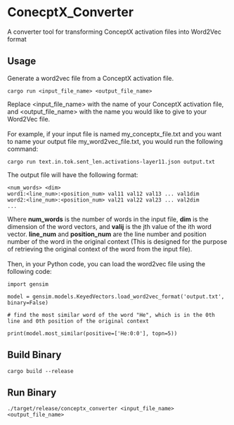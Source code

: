 # ConecptX_Converter
A converter tool for transforming ConceptX activation files into Word2Vec format 

## Usage
Generate a word2vec file from a ConceptX activation file. 
```
cargo run <input_file_name> <output_file_name>
```
Replace <input_file_name> with the name of your ConceptX activation file, and <output_file_name> with the name you would like to give to your Word2Vec file.
<br><br>
For example, if your input file is named my_conceptx_file.txt and you want to name your output file my_word2vec_file.txt, you would run the following command:

```
cargo run text.in.tok.sent_len.activations-layer11.json output.txt
```

The output file will have the following format:

```
<num_words> <dim>
word1:<line_num>:<position_num> val11 val12 val13 ... val1dim
word2:<line_num>:<position_num> val21 val22 val23 ... val2dim
...
```

Where **num_words** is the number of words in the input file, **dim** is the dimension of the word vectors, and **valij** is the jth value of the ith word vector. **line_num** and **position_num** are the line number and position number of the word in the original context (This is designed for the purpose of retrieving the original context of the word from the input file).
<br><br>
Then, in your Python code, you can load the word2vec file using the following code:

```
import gensim

model = gensim.models.KeyedVectors.load_word2vec_format('output.txt', binary=False)

# find the most similar word of the word "He", which is in the 0th line and 0th position of the original context

print(model.most_similar(positive=['He:0:0'], topn=5))
```

## Build Binary
```
cargo build --release
```

## Run Binary
```
./target/release/conceptx_converter <input_file_name> <output_file_name>
```